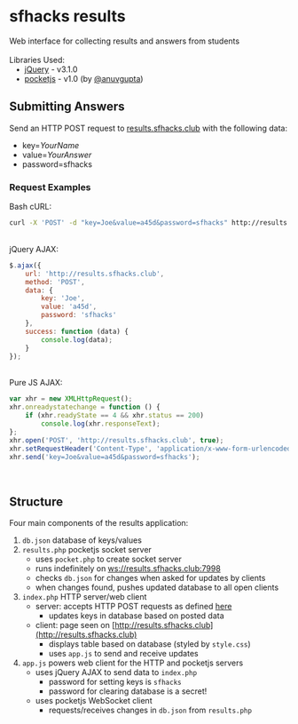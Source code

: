 # sfhacks results
Web interface for collecting results and answers from students  
&nbsp;  
Libraries Used:  
&nbsp;&nbsp;&nbsp;•&nbsp;&nbsp;[jQuery](https://jquery.com/) - v3.1.0  
&nbsp;&nbsp;&nbsp;•&nbsp;&nbsp;[pocketjs](http://anuv.me/pocketjs) - v1.0 (by [@anuvgupta](https://github.com/anuvgupta))
&nbsp;  
## Submitting Answers
Send an HTTP POST request to [results.sfhacks.club](http://results.sfhacks.club) with the following data:
 * key=*YourName*
 * value=*YourAnswer*
 * password=sfhacks

### Request Examples
Bash cURL:
```bash
curl -X 'POST' -d "key=Joe&value=a45d&password=sfhacks" http://results.sfhacks.club
```  
&nbsp;  
jQuery AJAX:
```javascript
$.ajax({
    url: 'http://results.sfhacks.club',
    method: 'POST',
    data: {
        key: 'Joe',
        value: 'a45d',
        password: 'sfhacks'
    },
    success: function (data) {
        console.log(data);
    }
});
```
&nbsp;  
Pure JS AJAX:
```javascript
var xhr = new XMLHttpRequest();
xhr.onreadystatechange = function () {
    if (xhr.readyState == 4 && xhr.status == 200)
        console.log(xhr.responseText);
};
xhr.open('POST', 'http://results.sfhacks.club', true);
xhr.setRequestHeader('Content-Type', 'application/x-www-form-urlencoded;charset=UTF-8');
xhr.send('key=Joe&value=a45d&password=sfhacks');
```
&nbsp;  

## Structure
Four main components of the results application:
 1. `db.json` database of keys/values
 2. `results.php` pocketjs socket server
    * uses `pocket.php` to create socket server
    * runs indefinitely on [ws://results.sfhacks.club:7998](http://results.sfhacks.club)
    * checks `db.json` for changes when asked for updates by clients
    * when changes found, pushes updated database to all open clients
 3. `index.php` HTTP server/web client
    * server: accepts HTTP POST requests as defined [here](#submitting-answers)
        * updates keys in database based on posted data
    * client: page seen on [http://results.sfhacks.club](http://results.sfhacks.club)
        * displays table based on database (styled by `style.css`)
        * uses `app.js` to send and receive updates
 4. `app.js` powers web client for the HTTP and pocketjs servers
    * uses jQuery AJAX to send data to `index.php`
        * password for setting keys is `sfhacks`
        * password for clearing database is a secret!
    * uses pocketjs WebSocket client
        * requests/receives changes in `db.json` from `results.php`

&nbsp;  

